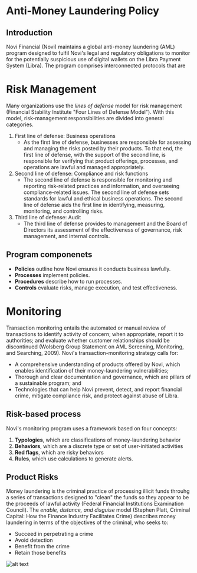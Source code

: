 # Anti-Money Laundering Policy

## Introduction
Novi Financial (Novi) maintains a global anti-money laundering (AML) program designed to fulfil Novi's legal and regulatory obligations to monitor for the potentially suspicious use of digital wallets on the Libra Payment System (Libra). The program comprises interconnected protocols that are 

# Risk Management
Many organizations use the _lines of defense_ model for risk management (Financial Stability Institute "Four Lines of Defense Model"). With this model, risk-management responsibilities are divided into general categories.
1. First line of defense: Business operations
    - As the first line of defense, businesses are responsible for assessing and managing the risks posted by their products. To that end, the first line of defense, with the support of the second line, is responsible for verifying that product offerings, processes, and operations are lawful and managed appropriately.
2. Second line of defense: Compliance and risk functions
    - The second line of defense is responsible for monitoring and reporting risk-related practices and information, and overseeing compliance-related issues. The second line of defense sets standards for lawful and ethical business operations. The second line of defense aids the first line in identifying, measuring, monitoring, and controlling risks.
3. Third line of defense: Audit
    - The third line of defense provides to management and the Board of Directors its assessment of the effectiveness of governance, risk management, and internal controls.
    




    
## Program componenets
- **Policies** outline how Novi ensures it conducts business lawfully.
- **Processes** implement policies.
- **Procedures** describe how to run processes.
- **Controls** evaluate risks, manage execution, and test effectiveness.


# Monitoring
Transaction monitoring entails the automated or manual review of transactions to identify activity of concern; when appropriate, report it to authorities; and evaluate whether customer relationships should be discontinued (Wolsberg Group Statement on AML Screening, Monitoring, and Searching, 2009). Novi's transaction-monitoring strategy calls for:
- A comprehensive understanding of products offered by Novi, which enables identification of their money-laundering vulnerabilities;
- Thorough and clear documentation and governance, which are pillars of a sustainable program; and
- Technologies that can help Novi prevent, detect, and report financial crime, mitigate compliance risk, and protect against abuse of Libra.

## Risk-based process
Novi's monitoring program uses a framework based on four concepts:
1. **Typologies**, which are classifications of money-laundering behavior
2. **Behaviors**, which are a discrete type or set of user-initiated activities
3. **Red flags**, which are risky behaviors
3. **Rules**, which use calculations to generate alerts.


## Product Risks
Money laundering is the criminal practice of processing illicit funds throuhg a series of transactions designed to "clean" the funds so they appear to be the proceeds of lawful activity (Federal Financial Institutions Examination Council). The _enable, distance, and disguise_ model (Stephen Platt, Criminal Capital: How the Finance Industry Facilitates Crime) describes money laundering in terms of the objectives of the criminal, who seeks to:
- Succeed in perpetrating a crime
- Avoid detection
- Benefit from the crime
- Retain those benefits


![alt text](https://github.com/nirvanapatel/compliance/blob/master/images/Enable%20Distance%20Disguise.png?raw=true)

